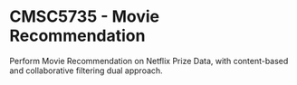 # CMSC5735 - Movie Recommendation
Perform Movie Recommendation on Netflix Prize Data, with content-based and collaborative filtering dual approach.